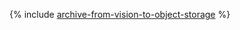 {% include [archive-from-vision-to-object-storage](../../_includes/tutorials/archive/archive-from-vision-to-object-storage.md) %}
